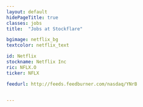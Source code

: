 ```yaml
---
layout: default
hidePageTitle: true
classes: jobs
title:  "Jobs at Stockflare"

bgimage: netflix_bg
textcolor: netflix_text

id: Netflix
stockname: Netflix Inc
ric: NFLX.O
ticker: NFLX

feedurl: http://feeds.feedburner.com/nasdaq/YNrB


---
```


